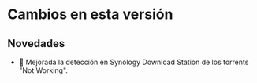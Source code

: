 # Cambios en esta versión

## Novedades

- 🦺 Mejorada la detección en Synology Download Station de los torrents "Not Working".

